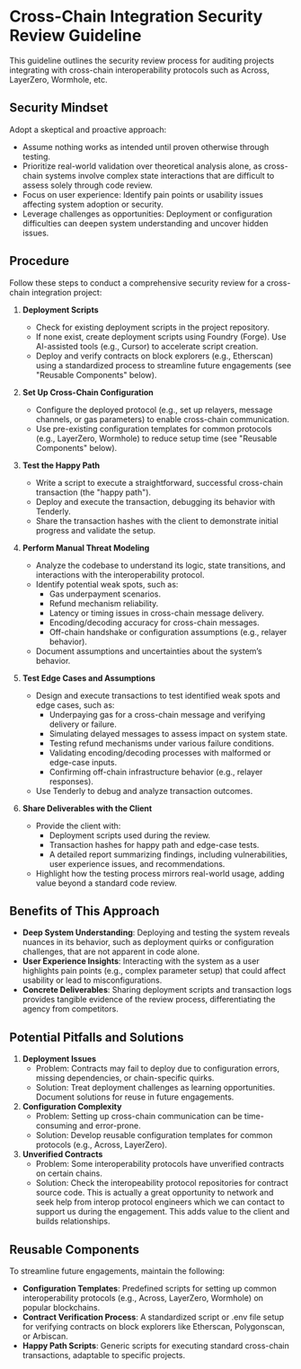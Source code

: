 # Cross-Chain Integration Security Review Guideline

This guideline outlines the security review process for auditing projects integrating with cross-chain interoperability protocols such as Across, LayerZero, Wormhole, etc.

## Security Mindset

Adopt a skeptical and proactive approach:

* Assume nothing works as intended until proven otherwise through testing.
* Prioritize real-world validation over theoretical analysis alone, as cross-chain systems involve complex state interactions that are difficult to assess solely through code review.
* Focus on user experience: Identify pain points or usability issues affecting system adoption or security.
* Leverage challenges as opportunities: Deployment or configuration difficulties can deepen system understanding and uncover hidden issues.

## Procedure

Follow these steps to conduct a comprehensive security review for a cross-chain integration project:

1. **Deployment Scripts**
    * Check for existing deployment scripts in the project repository.
    * If none exist, create deployment scripts using Foundry (Forge). Use AI-assisted tools (e.g., Cursor) to accelerate script creation.
    * Deploy and verify contracts on block explorers (e.g., Etherscan) using a standardized process to streamline future engagements (see "Reusable Components" below).
2. **Set Up Cross-Chain Configuration**
    * Configure the deployed protocol (e.g., set up relayers, message channels, or gas parameters) to enable cross-chain communication.
    * Use pre-existing configuration templates for common protocols (e.g., LayerZero, Wormhole) to reduce setup time (see "Reusable Components" below).
3. **Test the Happy Path**
    * Write a script to execute a straightforward, successful cross-chain transaction (the "happy path").
    * Deploy and execute the transaction, debugging its behavior with Tenderly.
    * Share the transaction hashes with the client to demonstrate initial progress and validate the setup.
4. **Perform Manual Threat Modeling**
    * Analyze the codebase to understand its logic, state transitions, and interactions with the interoperability protocol.
    * Identify potential weak spots, such as:
        * Gas underpayment scenarios.
        * Refund mechanism reliability.
        * Latency or timing issues in cross-chain message delivery.
        * Encoding/decoding accuracy for cross-chain messages.
        * Off-chain handshake or configuration assumptions (e.g., relayer behavior).
    * Document assumptions and uncertainties about the system’s behavior.
5. **Test Edge Cases and Assumptions**
    * Design and execute transactions to test identified weak spots and edge cases, such as:
        * Underpaying gas for a cross-chain message and verifying delivery or failure.
        * Simulating delayed messages to assess impact on system state.
        * Testing refund mechanisms under various failure conditions.
        * Validating encoding/decoding processes with malformed or edge-case inputs.
        * Confirming off-chain infrastructure behavior (e.g., relayer responses).
    * Use Tenderly to debug and analyze transaction outcomes.

6. **Share Deliverables with the Client**
    * Provide the client with:
        * Deployment scripts used during the review.
        * Transaction hashes for happy path and edge-case tests.
        * A detailed report summarizing findings, including vulnerabilities, user experience issues, and recommendations.
    * Highlight how the testing process mirrors real-world usage, adding value beyond a standard code review.

## Benefits of This Approach

* **Deep System Understanding**: Deploying and testing the system reveals nuances in its behavior, such as deployment quirks or configuration challenges, that are not apparent in code alone.
* **User Experience Insights**: Interacting with the system as a user highlights pain points (e.g., complex parameter setup) that could affect usability or lead to misconfigurations.
* **Concrete Deliverables**: Sharing deployment scripts and transaction logs provides tangible evidence of the review process, differentiating the agency from competitors.

## Potential Pitfalls and Solutions

1. **Deployment Issues**
    * Problem: Contracts may fail to deploy due to configuration errors, missing dependencies, or chain-specific quirks.
    * Solution: Treat deployment challenges as learning opportunities. Document solutions for reuse in future engagements.
2. **Configuration Complexity**
    * Problem: Setting up cross-chain communication can be time-consuming and error-prone.
    * Solution: Develop reusable configuration templates for common protocols (e.g., Across, LayerZero). 
3. **Unverified Contracts**
    * Problem: Some interoperability protocols have unverified contracts on certain chains.
    * Solution: Check the interopeability protocol repositories for contract source code. This is actually a great opportunity to network and seek help from interop protocol engineers which we can contact to support us during the engagement. This adds value to the client and builds relationships. 

## Reusable Components
To streamline future engagements, maintain the following:
* **Configuration Templates**: Predefined scripts for setting up common interoperability protocols (e.g., Across, LayerZero, Wormhole) on popular blockchains.
* **Contract Verification Process**: A standardized script or .env file setup for verifying contracts on block explorers like Etherscan, Polygonscan, or Arbiscan.
* **Happy Path Scripts**: Generic scripts for executing standard cross-chain transactions, adaptable to specific projects.
